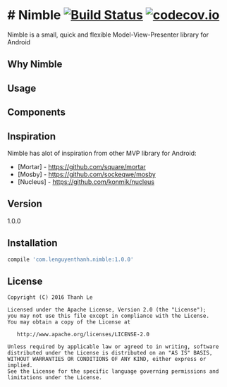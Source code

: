 # # Nimble [![Build Status](https://travis-ci.org/lenguyenthanh/nimble.svg?branch=master)](https://travis-ci.org/lenguyenthanh/nimble) [![codecov.io](https://codecov.io/github/lenguyenthanh/nimble/coverage.svg?branch=master)](https://codecov.io/github/lenguyenthanh/nimble?branch=master)

Nimble is a small, quick and flexible Model-View-Presenter library for Android

## Why Nimble

## Usage

## Components

## Inspiration

Nimble has alot of inspiration from other MVP library for Android:

* [Mortar] - https://github.com/square/mortar
* [Mosby] - https://github.com/sockeqwe/mosby
* [Nucleus] - https://github.com/konmik/nucleus

## Version
1.0.0

## Installation

```gradle
compile 'com.lenguyenthanh.nimble:1.0.0'
```

## License

    Copyright (C) 2016 Thanh Le

    Licensed under the Apache License, Version 2.0 (the "License");
    you may not use this file except in compliance with the License.
    You may obtain a copy of the License at

       http://www.apache.org/licenses/LICENSE-2.0

    Unless required by applicable law or agreed to in writing, software
    distributed under the License is distributed on an "AS IS" BASIS,
    WITHOUT WARRANTIES OR CONDITIONS OF ANY KIND, either express or implied.
    See the License for the specific language governing permissions and
    limitations under the License.